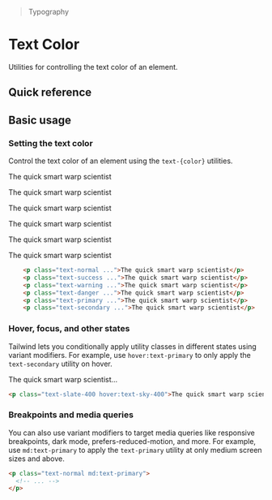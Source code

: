 > Typography

# Text Color
Utilities for controlling the text color of an element.

## Quick reference

<qr-table />

## Basic usage
### Setting the text color
Control the text color of an element using the `text-{color}` utilities.

<container>
  <div class="mx-24">
    <p class="text-normal">The quick smart warp scientist</p>
    <p class="text-success">The quick smart warp scientist</p>
    <p class="text-warning">The quick smart warp scientist</p>
    <p class="text-danger">The quick smart warp scientist</p>
    <p class="text-primary">The quick smart warp scientist</p>
    <p class="text-secondary">The quick smart warp scientist</p>
  </div>
</container>

```html
    <p class="text-normal ...">The quick smart warp scientist</p>
    <p class="text-success ...">The quick smart warp scientist</p>
    <p class="text-warning ...">The quick smart warp scientist</p>
    <p class="text-danger ...">The quick smart warp scientist</p>
    <p class="text-primary ...">The quick smart warp scientist</p>
    <p class="text-secondary ...">The quick smart warp scientist</p>
```

### Hover, focus, and other states
Tailwind lets you conditionally apply utility classes in different states using variant modifiers. For example, use `hover:text-primary` to only apply the `text-secondary` utility on hover.

<container>
  <p class="text-primary hover:text-secondary">The quick smart warp scientist...</p>
</container>

```html
<p class="text-slate-400 hover:text-sky-400">The quick smart warp scientist...</p>
```

### Breakpoints and media queries
You can also use variant modifiers to target media queries like responsive breakpoints, dark mode, prefers-reduced-motion, and more. For example, use `md:text-primary` to apply the `text-primary` utility at only medium screen sizes and above.

```html
<p class="text-normal md:text-primary">
  <!-- ... -->
</p>
```

